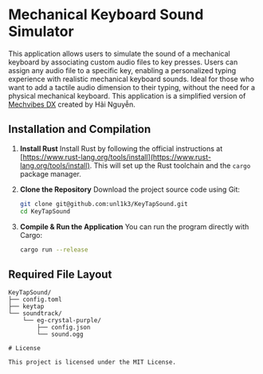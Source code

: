 # Mechanical Keyboard Sound Simulator

This application allows users to simulate the sound of a mechanical keyboard by associating custom audio files to key presses.
Users can assign any audio file to a specific key, enabling a personalized typing experience with realistic mechanical keyboard sounds.
Ideal for those who want to add a tactile audio dimension to their typing, without the need for a physical mechanical keyboard.
This application is a simplified version of [Mechvibes DX](https://github.com/hainguyents13/mechvibes-dx) created by Hải Nguyễn.

## Installation and Compilation

1. **Install Rust**
   Install Rust by following the official instructions at [https://www.rust-lang.org/tools/install](https://www.rust-lang.org/tools/install). This will set up the Rust toolchain and the `cargo` package manager.

2. **Clone the Repository**
   Download the project source code using Git:
   ```bash
   git clone git@github.com:unl1k3/KeyTapSound.git
   cd KeyTapSound

4. **Compile & Run the Application**
You can run the program directly with Cargo:
    ```bash
    cargo run --release

## Required File Layout

```text
KeyTapSound/
├── config.toml
├── keytap
└── soundtrack/
    └── eg-crystal-purple/
        ├── config.json
        └── sound.ogg

# License

This project is licensed under the MIT License.

